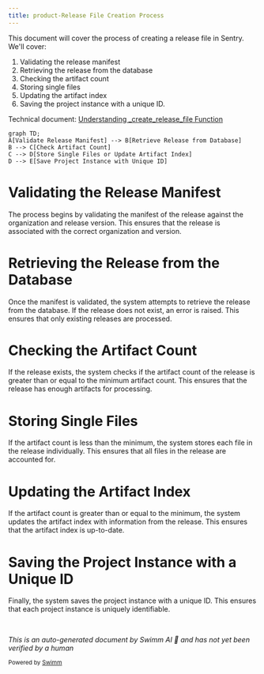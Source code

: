 ```yaml
---
title: product-Release File Creation Process
---
```

This document will cover the process of creating a release file in Sentry. We'll cover:

1. Validating the release manifest
2. Retrieving the release from the database
3. Checking the artifact count
4. Storing single files
5. Updating the artifact index
6. Saving the project instance with a unique ID.

Technical document: <SwmLink doc-title="Understanding _create_release_file Function">[Understanding \_create_release_file Function](/.swm/understanding-_create_release_file-function.rfc3e4ay.sw.md)</SwmLink>

```mermaid
graph TD;
A[Validate Release Manifest] --> B[Retrieve Release from Database]
B --> C[Check Artifact Count]
C --> D[Store Single Files or Update Artifact Index]
D --> E[Save Project Instance with Unique ID]
```

# Validating the Release Manifest

The process begins by validating the manifest of the release against the organization and release version. This ensures that the release is associated with the correct organization and version.

# Retrieving the Release from the Database

Once the manifest is validated, the system attempts to retrieve the release from the database. If the release does not exist, an error is raised. This ensures that only existing releases are processed.

# Checking the Artifact Count

If the release exists, the system checks if the artifact count of the release is greater than or equal to the minimum artifact count. This ensures that the release has enough artifacts for processing.

# Storing Single Files

If the artifact count is less than the minimum, the system stores each file in the release individually. This ensures that all files in the release are accounted for.

# Updating the Artifact Index

If the artifact count is greater than or equal to the minimum, the system updates the artifact index with information from the release. This ensures that the artifact index is up-to-date.

# Saving the Project Instance with a Unique ID

Finally, the system saves the project instance with a unique ID. This ensures that each project instance is uniquely identifiable.

&nbsp;

*This is an auto-generated document by Swimm AI 🌊 and has not yet been verified by a human*

<SwmMeta version="3.0.0" repo-id="Z2l0aHViJTNBJTNBc2VudHJ5LWRlbW8lM0ElM0FTd2ltbS1EZW1v" repo-name="sentry-demo" doc-type="product-flows"><sup>Powered by [Swimm](/)</sup></SwmMeta>
